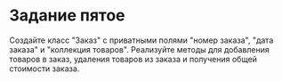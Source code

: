 # Задание пятое

Создайте класс "Заказ" с приватными полями "номер заказа", "дата заказа" и "коллекция товаров". Реализуйте методы для добавления товаров в заказ, удаления товаров из заказа и получения общей стоимости заказа.
